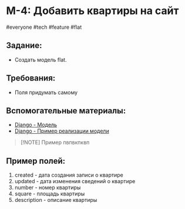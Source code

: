 # M-4: Добавить квартиры на сайт
#everyone #tech #feature #flat    
## Задание:
- Создать модель flat. 
## Требования:
- Поля придумать самому
## Вспомогательные материалы:
- [Django - Модель](../library/Django/Django%20-%20Модель.md)
- [Django - Пример реализации модели](../library/Django/Django%20-%20Пример%20реализации%20модели.md)

> [!NOTE] Пример
> пвпвкпквп

## Пример полей:
 
1) created - дата создания записи о квартире  
2) updated - дата изменения сведений о квартире  
3) number - номер квартиры  
4) square - площадь квартиры  
5) description - описание квартиры